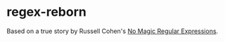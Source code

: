 # regex-reborn

Based on a true story by Russell Cohen's [No Magic Regular Expressions](https://rcoh.svbtle.com/no-magic-regular-expressions).
